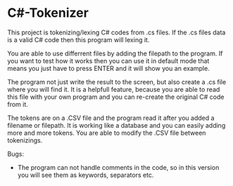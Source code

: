 # C#-Tokenizer

This project is tokenizing/lexing C# codes from .cs files. If the .cs files data is a valid C# code then this program will lexing it.

You are able to use differrent files by adding the filepath to the program. If you want to test how it works then you can use it in default
mode that means you just have to press ENTER and it will show you an example.

The program not just write the result to the screen, but also create a .cs file where you will find it. It is a helpfull feature, because
you are able to read this file with your own program and you can re-create the original C# code from it.

The tokens are on a .CSV file and the program read it after you added a filename or filepath. It is working like a database and you can
easily adding more and more tokens. You are able to modify the .CSV file between tokenizings.

Bugs:
- The program can not handle comments in the code, so in this version you will see them as keywords, separators etc.
